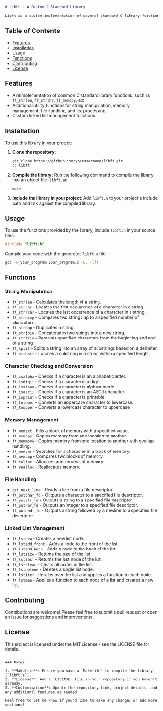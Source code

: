 ```markdown
# Libft - A Custom C Standard Library

Libft is a custom implementation of several standard C library functions, along with additional utility functions. This library aims to replicate the functionality of standard C library functions while providing additional utilities that can be useful in various C programming projects.
```
## Table of Contents

- [Features](#features)
- [Installation](#installation)
- [Usage](#usage)
- [Functions](#functions)
- [Contributing](#contributing)
- [License](#license)

## Features

- A reimplementation of common C standard library functions, such as `ft_strlen`, `ft_strchr`, `ft_memcpy`, etc.
- Additional utility functions for string manipulation, memory management, file handling, and list processing.
- Custom linked list management functions.

## Installation

To use this library in your project:

1. **Clone the repository:**
   ```bash
   git clone https://github.com/yourusername/libft.git
   cd libft
   ```

2. **Compile the library:**
   Run the following command to compile the library into an object file (`libft.a`):
   ```bash
   make
   ```

3. **Include the library in your project:**
   Add `libft.h` to your project's include path and link against the compiled library.

## Usage

To use the functions provided by the library, include `libft.h` in your source files:

```c
#include "libft.h"
```

Compile your code with the generated `libft.a` file:

```bash
gcc -o your_program your_program.c -L. -lft
```

## Functions

### String Manipulation

- `ft_strlen` - Calculates the length of a string.
- `ft_strchr` - Locates the first occurrence of a character in a string.
- `ft_strrchr` - Locates the last occurrence of a character in a string.
- `ft_strncmp` - Compares two strings up to a specified number of characters.
- `ft_strdup` - Duplicates a string.
- `ft_strjoin` - Concatenates two strings into a new string.
- `ft_strtrim` - Removes specified characters from the beginning and end of a string.
- `ft_split` - Splits a string into an array of substrings based on a delimiter.
- `ft_strnstr` - Locates a substring in a string within a specified length.

### Character Checking and Conversion

- `ft_isalpha` - Checks if a character is an alphabetic letter.
- `ft_isdigit` - Checks if a character is a digit.
- `ft_isalnum` - Checks if a character is alphanumeric.
- `ft_isascii` - Checks if a character is an ASCII character.
- `ft_isprint` - Checks if a character is printable.
- `ft_tolower` - Converts an uppercase character to lowercase.
- `ft_toupper` - Converts a lowercase character to uppercase.

### Memory Management

- `ft_memset` - Fills a block of memory with a specified value.
- `ft_memcpy` - Copies memory from one location to another.
- `ft_memmove` - Copies memory from one location to another with overlap handling.
- `ft_memchr` - Searches for a character in a block of memory.
- `ft_memcmp` - Compares two blocks of memory.
- `ft_calloc` - Allocates and zeroes out memory.
- `ft_realloc` - Reallocates memory.

### File Handling

- `get_next_line` - Reads a line from a file descriptor.
- `ft_putchar_fd` - Outputs a character to a specified file descriptor.
- `ft_putstr_fd` - Outputs a string to a specified file descriptor.
- `ft_putnbr_fd` - Outputs an integer to a specified file descriptor.
- `ft_putendl_fd` - Outputs a string followed by a newline to a specified file descriptor.

### Linked List Management

- `ft_lstnew` - Creates a new list node.
- `ft_lstadd_front` - Adds a node to the front of the list.
- `ft_lstadd_back` - Adds a node to the back of the list.
- `ft_lstsize` - Returns the size of the list.
- `ft_lstlast` - Returns the last node of the list.
- `ft_lstclear` - Clears all nodes in the list.
- `ft_lstdelone` - Deletes a single list node.
- `ft_lstiter` - Iterates over the list and applies a function to each node.
- `ft_lstmap` - Applies a function to each node of a list and creates a new list.

## Contributing

Contributions are welcome! Please feel free to submit a pull request or open an issue for suggestions and improvements.

## License

This project is licensed under the MIT License - see the [LICENSE](LICENSE) file for details.
```

### Notes:

1. **Makefile**: Ensure you have a `Makefile` to compile the library (`libft.a`).
2. **License**: Add a `LICENSE` file in your repository if you haven't already.
3. **Customization**: Update the repository link, project details, and any additional features as needed.

Feel free to let me know if you'd like to make any changes or add more sections!

